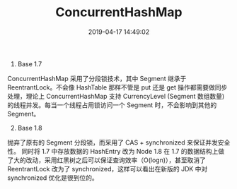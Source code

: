 ﻿---
layout: post
title:  "ConcurrentHashMap"
date:   2019-04-17 14:49:02
categories: 
   - JDK
tags:
   - JDK
---


 1. Base 1.7
> 
ConcurrentHashMap 采用了分段锁技术，其中 Segment 继承于 ReentrantLock。不会像 HashTable 那样不管是 put 还是 get 操作都需要做同步处理，理论上 ConcurrentHashMap 支持 CurrencyLevel (Segment 数组数量)的线程并发。每当一个线程占用锁访问一个 Segment 时，不会影响到其他的 Segment。

 2. Base 1.8
> 
抛弃了原有的 Segment 分段锁，而采用了 CAS + synchronized 来保证并发安全性。
同时将 1.7 中存放数据的 HashEntry 改为 Node
1.8 在 1.7 的数据结构上做了大的改动，采用红黑树之后可以保证查询效率（O(logn)），甚至取消了 ReentrantLock 改为了 synchronized，这样可以看出在新版的 JDK 中对 synchronized 优化是很到位的。